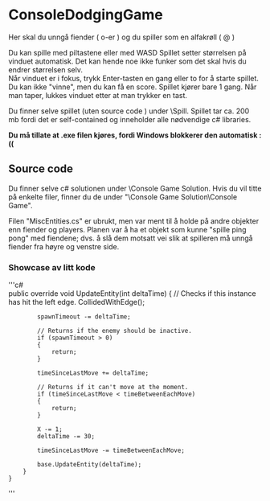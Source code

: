 # ConsoleDodgingGame
 Her skal du unngå fiender ( o-er ) og du spiller som en alfakrøll ( @ )

Du kan spille med piltastene eller med WASD
Spillet setter størrelsen på vinduet automatisk. Det kan hende noe ikke funker som det skal hvis du endrer størrelsen selv.  
Når vinduet er i fokus, trykk Enter-tasten en gang eller to for å starte spillet. Du kan ikke "vinne", men du kan få en score. 
Spillet kjører bare 1 gang. Når man taper, lukkes vinduet etter at man trykker en tast. 

Du finner selve spillet (uten source code ) under \Spill. Spillet tar ca. 200 mb fordi det er self-contained og inneholder alle nødvendige c# libraries. 

**Du må tillate at .exe filen kjøres, fordi Windows blokkerer den automatisk :((**

## Source code
Du finner selve c# solutionen under \Console Game Solution.
Hvis du vil titte på enkelte filer, finner du de under "\Console Game Solution\Console Game".

Filen "MiscEntities.cs" er ubrukt, men var ment til å holde på andre objekter enn fiender og players. Planen var å ha et objekt som kunne "spille ping pong" med fiendene; dvs. å slå dem motsatt vei slik at spilleren må unngå fiender fra høyre og venstre side. 

### Showcase av litt kode
'''c#  
public override void UpdateEntity(int deltaTime)
        {
            // Checks if this instance has hit the left edge.
            CollidedWithEdge();
            
            spawnTimeout -= deltaTime;

            // Returns if the enemy should be inactive.
            if (spawnTimeout > 0)
            {
                return;
            }
            
            timeSinceLastMove += deltaTime;
            
            // Returns if it can't move at the moment. 
            if (timeSinceLastMove < timeBetweenEachMove)
            {
                return;
            }
            
            X -= 1;
            deltaTime -= 30;
            
            timeSinceLastMove -= timeBetweenEachMove;

            base.UpdateEntity(deltaTime);
        }
    }
'''
